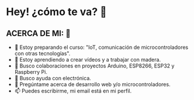# Hey! ¿cómo te va? 👋

## ACERCA DE MI: 🚀
- 🔭 Estoy preparando el curso: "IoT, comunicación de microcontroladores con otras tecnologías".
- 🌱 Estoy aprendiendo a crear vídeos y a trabajar con madera.
- 🤝 Busco colaboraciones en proyectos Arduino, ESP8266, ESP32 y Raspberry Pi.
- 🤔 Busco ayuda con electrónica.
- 💬 Pregúntame acerca de desarrollo web y/o microcontroladores.
- 📫 Puedes escribirme, mi email está en mi perfil.
